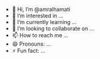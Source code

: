 - 👋 Hi, I’m @amralhamati
- 👀 I’m interested in ...
- 🌱 I’m currently learning ...
- 💞️ I’m looking to collaborate on ...
- 📫 How to reach me ...
- 😄 Pronouns: ...
- ⚡ Fun fact: ...

<!---
amralhamati/amralhamati is a ✨ special ✨ repository because its `README.md` (this file) appears on your GitHub profile.
You can click the Preview link to take a look at your changes.
--->
